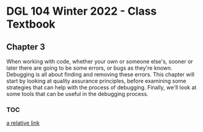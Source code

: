 # DGL 104 Winter 2022 - Class Textbook
## Chapter 3
When working with code, whether your own or someone else's, sooner or later there are going
to be some errors, or bugs as they're known. Debugging is all about finding and removing these errors. This chapter will start by looking at quality assurance principles, before examining some strategies that
can help with the process of debugging. Finally, we'll look at some tools that can be useful in the debugging process.

### TOC
[a relative link](HighLevelDebugging.md)